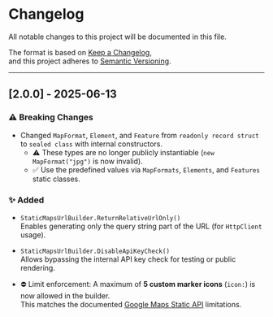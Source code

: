 ﻿# Changelog

All notable changes to this project will be documented in this file.

The format is based on [Keep a Changelog](https://keepachangelog.com/en/1.0.0/),  
and this project adheres to [Semantic Versioning](https://semver.org/spec/v2.0.0.html).

---

## [2.0.0] - 2025-06-13

### ⚠️ Breaking Changes

- Changed `MapFormat`, `Element`, and `Feature` from `readonly record struct` to `sealed class` with internal constructors.
    - ⚠️ These types are no longer publicly instantiable (`new MapFormat("jpg")` is now invalid).
    - ✅ Use the predefined values via `MapFormats`, `Elements`, and `Features` static classes.

### ✨ Added

- `StaticMapsUrlBuilder.ReturnRelativeUrlOnly()`  
  Enables generating only the query string part of the URL (for `HttpClient` usage).

- `StaticMapsUrlBuilder.DisableApiKeyCheck()`  
  Allows bypassing the internal API key check for testing or public rendering.

- ⛔ Limit enforcement: A maximum of **5 custom marker icons** (`icon:`) is now allowed in the builder.  
  This matches the documented [Google Maps Static API](https://developers.google.com/maps/documentation/maps-static/start#CustomIcons) limitations.